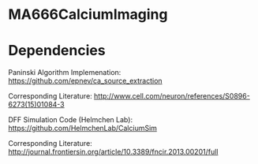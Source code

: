 # MA666CalciumImaging

# Dependencies
Paninski Algorithm Implemenation: https://github.com/epnev/ca_source_extraction

  Corresponding Literature: http://www.cell.com/neuron/references/S0896-6273(15)01084-3


DFF Simulation Code (Helmchen Lab): https://github.com/HelmchenLab/CalciumSim

  Corresponding Literature: http://journal.frontiersin.org/article/10.3389/fncir.2013.00201/full

